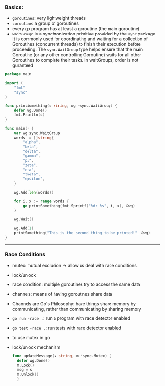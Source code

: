 ### Basics:
- `goroutines`: very lightweight threads
- `coroutine`: a group of goroutines
- every go program has at least a goroutine (the main goroutine)
- `waitGroup`: is a synchronization primitive provided by the `sync` package. It is commonly used for coordinating and waiting for a collection of Goroutines (concurrent threads) to finish their execution before proceeding. The `sync.WaitGroup` type helps ensure that the main Goroutine (or any other controlling Goroutine) waits for all other Goroutines to complete their tasks. In waitGroups, order is not guranteed
```go
package main

import (
	"fmt"
	"sync"
)

func printSomething(s string, wg *sync.WaitGroup) {
	defer wg.Done()
	fmt.Println(s)
}

func main() {
	var wg sync.WaitGroup
	words := []string{
		"alpha",
		"beta",
		"delta",
		"gamma",
		"pi",
		"zeta",
		"eta",
		"theta",
		"epsilon",
	}

	wg.Add(len(words))

	for i, x := range words {
		go printSomething(fmt.Sprintf("%d: %s", i, x), &wg)
	}

	wg.Wait()

	wg.Add(1)
	printSomething("This is the second thing to be printed!", &wg)
}
```

___
### Race Conditions
- mutex: mutual exclusion -> allow us deal with race conditions
- lock/unlock
- race condition: multiple goroutines try to access the same data
- channels: means of having goroutines share data
- Channels are Go's Philosophy: have things share memory by communicating, rather than communicating by sharing memory
- `go run -race .`: run a program with race detector enabled
- `go test -race .`: run tests with race detector enabled
- to use mutex in go
- lock/unlock mechanism

  ```go
  func updateMessage(s string, m *sync.Mutex) {
	defer wg.Done()
	m.Lock()
	msg = s
	m.Unlock()
    }
```
